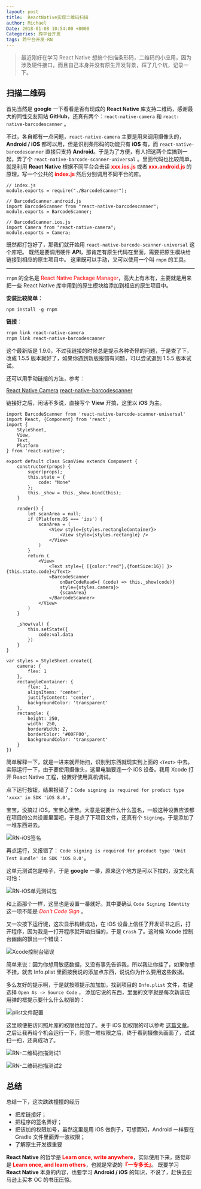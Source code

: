 ```yaml
---
layout: post
title:  ReactNative实现二维码扫描
author: Michael
Date: 2018-01-08 10:54:00 +8000
Categories: 跨平台开发
tags: 跨平台开发-RN
---
```


> 最近刚好在学习 React Native 想搞个扫描条形码，二维码的小应用，因为涉及硬件接口，而且自己本身并没有原生开发背景，踩了几个坑，记录一下。

## 扫描二维码

首先当然是 **google** 一下看看是否有现成的 **React Native** 库支持二维码，感谢最大的同性交友网站 **GitHub**，还真有两个：`react-native-camera` 和 `react-native-barcodescanner` 。

不过，各自都有一点问题，`react-native-camera` 主要是用来调用摄像头的，**Android / iOS** 都可以用，但是识别条形码的功能只有 **iOS** 有，而 `react-native-barcodescanner` 直接只支持 **Android**。于是为了方便，有人把这两个库搞到一起，弄了个 `react-native-barcode-scanner-universal` 。里面代码也比较简单，就是利用 **React Native** 根据不同平台会去读 <span style="font-weight:bold;color:red;"> xxx.ios.js </span>或者<span style="font-weight:bold;color:red;"> xxx.android.js </span>的原理，写一个公共的<span style="font-weight:bold;color:red;"> index.js </span>然后分别调用不同平台的库。


```react
// index.js
module.exports = require("./BarcodeScanner");

// BarcodeScanner.android.js
import BarcodeScanner from "react-native-barcodescanner";
module.exports = BarcodeScanner;

// BarcodeScanner.ios.js
import Camera from "react-native-camera";
module.exports = Camera;
```

既然都打包好了，那我们就开始用 `react-native-barcode-scanner-universal` 这个库吧。
既然是要调用硬件 **API**，那肯定有原生代码在里面，需要把原生模块给链接到相应的原生项目中。
这里既可以手动，又可以使用一个叫 `rnpm` 的工具。

<hr/>

`rnpm` 的全名是<font color='red'> React Native Package Manager</font>，高大上有木有，主要就是用来把一些 React Native 库中用到的原生模块给添加到相应的原生项目中。

**安装比较简单**：

```bash****
npm install -g rnpm
```

**链接**：

```bash
rnpm link react-native-camera
rnpm link react-native-barcodescanner
```
这个最新版是 1.9.0，不过我链接的时候总是提示各种奇怪的问题，于是查了下，改成 1.5.5 版本就好了，如果你遇到新版报错有问题，可以尝试退到 1.5.5 版本试试。

还可以用手动链接的方法，参考：

[React Native Camera](https://github.com/lwansbrough/react-native-camera#manual-install)
[react-native-barcodescanner](https://github.com/ideacreation/react-native-barcodescanner#installation)

链接好之后，闲话不多说，直接写个 **View** 开搞，这里以 **iOS** 为主。


```react
import BarcodeScanner from 'react-native-barcode-scanner-universal'
import React, {Component} from 'react';
import {
    StyleSheet,
    View,
    Text,
    Platform
} from 'react-native';

export default class ScanView extends Component {
    constructor(props) {
        super(props);
        this.state = {
            code: "None"
        };
        this._show = this._show.bind(this);
    }

    render() {
        let scanArea = null;
        if (Platform.OS === 'ios') {
            scanArea = (
                <View style={styles.rectangleContainer}>
                    <View style={styles.rectangle} />
                </View>
            )
        }
        return (
            <View>
                <Text style={ [{color:"red"},{fontSize:16}] }>{this.state.code}</Text>
                <BarcodeScanner
                    onBarCodeRead={ (code) => this._show(code)}
                    style={styles.camera}>
                    {scanArea}
                </BarcodeScanner>
            </View>
        )
    }

    _show(val) {
        this.setState({
            code:val.data
        })
    }
}

var styles = StyleSheet.create({
    camera: {
        flex: 1
    },
    rectangleContainer: {
        flex: 1,
        alignItems: 'center',
        justifyContent: 'center',
        backgroundColor: 'transparent'
    },
    rectangle: {
        height: 250,
        width: 250,
        borderWidth: 2,
        borderColor: '#00FF00',
        backgroundColor: 'transparent'
    }
})
```

简单解释一下，就是一进来就开始扫，识别到东西就现实到上面的 `<Text>` 中去。
实际运行一下，由于要使用摄像头，这里电脑要连一个 iOS 设备。我用 Xcode 打开 React Native 工程，设置好使用真机调试。

点下运行按钮，结果报错了：`Code signing is required for product type 'xxxx' in SDK 'iOS 8.0'`。

宝宝，没搞过 iOS，宝宝心里苦。大意是说要什么什么签名，一般这种设置应该都在项目的公共设置里面吧，于是点了下项目文件，还真有个 `Signing`，于是添加了一堆东西进去。

![RN-iOS签名](http://upload-images.jianshu.io/upload_images/563374-90e817e0e8f49da6.png?imageMogr2/auto-orient/strip%7CimageView2/2/w/1240)

再点运行，又报错了： `Code signing is required for product type 'Unit Test Bundle' in SDK 'iOS 8.0'`。

这单元测试包是啥子，于是 **google** 一番，原来这个地方是可以下拉的，没文化真可怕：

![RN-iOS单元测试包](http://upload-images.jianshu.io/upload_images/563374-e7e0730ef3f434fe.png?imageMogr2/auto-orient/strip%7CimageView2/2/w/1240)

和上面那个一样，这里也是设置一番就好。其中要确认 `Code Signing Identity` 这一项不能是<font color='red'> *Don't Code Sign* </font>。

又一次按下运行键，这次显示构建成功，在 iOS 设备上信任了开发证书之后，打开程序，因为我是一打开程序就开始扫描的，于是 `Crash` 了。这时候 Xcode 控制台幽幽的飘出一个错误：

![Xcode控制台错误](http://upload-images.jianshu.io/upload_images/563374-bf420620915393c0.png?imageMogr2/auto-orient/strip%7CimageView2/2/w/1240)

简单来说：因为你想用敏感数据，又没有事先告诉我，所以我让你挂了，如果你想不挂，就去 Info.plist 里面按我说的添加点东西，说说你为什么要用这些数据。

多么友好的提示啊，于是就按照提示加加加，找到项目的 `Info.plist` 文件，右键选择 `Open As -> Source Code` ， 添加它说的东西，里面的文字就是每次新装应用弹的框提示要什么什么权限的：

![plist文件配置](http://upload-images.jianshu.io/upload_images/563374-c42ea69d8f71147c.png?imageMogr2/auto-orient/strip%7CimageView2/2/w/1240)

这里顺便把访问照片库的权限也给加了。关于 iOS 加权限的可以参考 [这篇文章](http://www.jianshu.com/p/c212cde86877)。
之后让我再给个机会运行一下，同意一堆权限之后，终于看到摄像头画面了，试试扫一扫，还真成功了。

![RN-二维码扫描测试1](http://upload-images.jianshu.io/upload_images/563374-56eee45045556a77.png?imageMogr2/auto-orient/strip%7CimageView2/2/w/1240)

![RN-二维码扫描测试2](http://upload-images.jianshu.io/upload_images/563374-264b34ce838eba3e.png?imageMogr2/auto-orient/strip%7CimageView2/2/w/1240)

## 总结

总结一下，这次跌跌撞撞的经历

- 把库链接好；
- 把程序的签名弄好；
- 把该加的权限加号，虽然这里是用 iOS 做例子，可想而知，Android 一样要在 Gradle 文件里面弄一波权限；
- 了解原生开发很重要

**React Native** 的哲学是<span style="font-weight:bold;color:red;"> Learn once, write anywhere</span>，实际使用下来，感觉却是<span style="font-weight:bold;color:red;"> Learn once, and learn others</span>，也就是常说的<span style="font-weight:bold;color:red;">『一专多长』</span>。 既要学习 **React Native** 本身的内容，也要学习 **Android / iOS** 的知识，不说了，赶快去亚马逊上买本 OC 的书压压惊。

